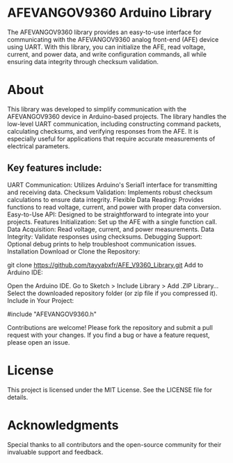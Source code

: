 # AFEVANGOV9360 Arduino Library
The AFEVANGOV9360 library provides an easy-to-use interface for communicating with the AFEVANGOV9360 analog front-end (AFE) device using UART. With this library, you can initialize the AFE, read voltage, current, and power data, and write configuration commands, all while ensuring data integrity through checksum validation.

# About
This library was developed to simplify communication with the AFEVANGOV9360 device in Arduino-based projects. The library handles the low-level UART communication, including constructing command packets, calculating checksums, and verifying responses from the AFE. It is especially useful for applications that require accurate measurements of electrical parameters.

## Key features include:

UART Communication: Utilizes Arduino's Serial1 interface for transmitting and receiving data.
Checksum Validation: Implements robust checksum calculations to ensure data integrity.
Flexible Data Reading: Provides functions to read voltage, current, and power with proper data conversion.
Easy-to-Use API: Designed to be straightforward to integrate into your projects.
Features
Initialization: Set up the AFE with a single function call.
Data Acquisition: Read voltage, current, and power measurements.
Data Integrity: Validate responses using checksums.
Debugging Support: Optional debug prints to help troubleshoot communication issues.
Installation
Download or Clone the Repository:

git clone https://github.com/tayyabxfr/AFE_V9360_Library.git
Add to Arduino IDE:

Open the Arduino IDE.
Go to Sketch > Include Library > Add .ZIP Library…
Select the downloaded repository folder (or zip file if you compressed it).
Include in Your Project:

#include "AFEVANGOV9360.h"

Contributions are welcome! Please fork the repository and submit a pull request with your changes. If you find a bug or have a feature request, please open an issue.

# License
This project is licensed under the MIT License. See the LICENSE file for details.

# Acknowledgments
Special thanks to all contributors and the open-source community for their invaluable support and feedback.
